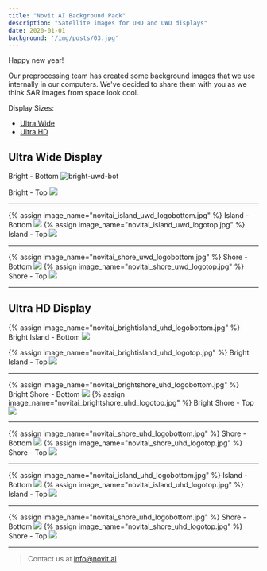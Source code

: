 ```yaml
---
title: "Novit.AI Background Pack"
description: "Satellite images for UHD and UWD displays"
date: 2020-01-01
background: '/img/posts/03.jpg'
---
```


Happy new year!

Our preprocessing team has created some background images that we use internally in our computers. We've decided to share them with you as we think SAR images from space look cool.

Display Sizes:
- <a href="/blog/novitai-background-pack/#ultra-wide-display">Ultra Wide</a>
- <a href="/blog/novitai-background-pack/#ultra-hd-display">Ultra HD</a>

## Ultra Wide Display

Bright - Bottom
![bright-uwd-bot](/assets/images/blog/novitai-background-pack/bright_uwd_)

Bright - Top
<a href="/img/backgrounds/{{ image_name }}" download><img class="postimg" src="/img/backgrounds/thumbs/{{ image_name }}"></a>
<hr />
{% assign image_name="novitai_island_uwd_logobottom.jpg" %}
Island - Bottom
<a href="/img/backgrounds/{{ image_name }}" download><img class="postimg" src="/img/backgrounds/thumbs/{{ image_name }}"></a>
{% assign image_name="novitai_island_uwd_logotop.jpg" %}
Island - Top
<a href="/img/backgrounds/{{ image_name }}" download><img class="postimg" src="/img/backgrounds/thumbs/{{ image_name }}"></a>
<hr />
{% assign image_name="novitai_shore_uwd_logobottom.jpg" %}
Shore - Bottom
<a href="/img/backgrounds/{{ image_name }}" download><img class="postimg" src="/img/backgrounds/thumbs/{{ image_name }}"></a>
{% assign image_name="novitai_shore_uwd_logotop.jpg" %}
Shore - Top
<a href="/img/backgrounds/{{ image_name }}" download><img class="postimg" src="/img/backgrounds/thumbs/{{ image_name }}"></a>
<hr />


## Ultra HD Display

{% assign image_name="novitai_brightisland_uhd_logobottom.jpg" %}
Bright Island - Bottom
<a href="/img/backgrounds/{{ image_name }}" download><img class="postimg" src="/img/backgrounds/thumbs/{{ image_name }}"></a>

{% assign image_name="novitai_brightisland_uhd_logotop.jpg" %}
Bright Island - Top
<a href="/img/backgrounds/{{ image_name }}" download><img class="postimg" src="/img/backgrounds/thumbs/{{ image_name }}"></a>
<hr />

{% assign image_name="novitai_brightshore_uhd_logobottom.jpg" %}
Bright Shore - Bottom
<a href="/img/backgrounds/{{ image_name }}" download><img class="postimg" src="/img/backgrounds/thumbs/{{ image_name }}"></a>
{% assign image_name="novitai_brightshore_uhd_logotop.jpg" %}
Bright Shore - Top
<a href="/img/backgrounds/{{ image_name }}" download><img class="postimg" src="/img/backgrounds/thumbs/{{ image_name }}"></a>
<hr />

{% assign image_name="novitai_shore_uhd_logobottom.jpg" %}
Shore - Bottom
<a href="/img/backgrounds/{{ image_name }}" download><img class="postimg" src="/img/backgrounds/thumbs/{{ image_name }}"></a>
{% assign image_name="novitai_shore_uhd_logotop.jpg" %}
Shore - Top
<a href="/img/backgrounds/{{ image_name }}" download><img class="postimg" src="/img/backgrounds/thumbs/{{ image_name }}"></a>
<hr />


{% assign image_name="novitai_island_uhd_logobottom.jpg" %}
Island - Bottom
<a href="/img/backgrounds/{{ image_name }}" download><img class="postimg" src="/img/backgrounds/thumbs/{{ image_name }}"></a>
{% assign image_name="novitai_island_uhd_logotop.jpg" %}
Island - Top
<a href="/img/backgrounds/{{ image_name }}" download><img class="postimg" src="/img/backgrounds/thumbs/{{ image_name }}"></a>
<hr />

{% assign image_name="novitai_shore_uhd_logobottom.jpg" %}
Shore - Bottom
<a href="/img/backgrounds/{{ image_name }}" download><img class="postimg" src="/img/backgrounds/thumbs/{{ image_name }}"></a>
{% assign image_name="novitai_shore_uhd_logotop.jpg" %}
Shore - Top
<a href="/img/backgrounds/{{ image_name }}" download><img class="postimg" src="/img/backgrounds/thumbs/{{ image_name }}"></a>
<hr />

> Contact us at [info@novit.ai][1]


[1]: mailto:info@novit.ai


<script type="text/javascript">
(function() {
  var links = document.getElementsByTagName('a');
  for (var i = 0; i < links.length; i++) {
    if (/^(https?:)?\/\//.test(links[i].getAttribute('href'))) {
      links[i].target = '_blank';
    }
  }
})();
</script>